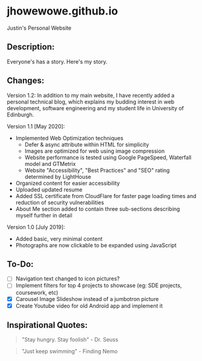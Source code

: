 # jhowewowe.github.io
Justin's Personal Website

## Description:
Everyone's has a story. Here's my story.

## Changes:
Version 1.2: In addition to my main website, I have recently added a personal technical blog, which explains my budding interest in web development, software engineering and my student life in University of Edinburgh.

Version 1.1 [May 2020]:
- Implemented Web Optimization techniques
  - Defer & async attribute within HTML for simplicity
  - Images are optimized for web using image compression
  - Website performance is tested using Google PageSpeed, Waterfall model and GTMetrix
  - Website "Accessibility", "Best Practices" and "SEO" rating determined by LightHouse
- Organized content for easier accessibility
- Uploaded updated resume
- Added SSL certificate from CloudFlare for faster page loading times and reduction of security vulnerabilities
- About Me section added to contain three sub-sections describing myself further in detail

Version 1.0 [July 2019]:
- Added basic, very minimal content
- Photographs are now clickable to be expanded using JavaScript

## To-Do:
- [ ] Navigation text changed to icon pictures?
- [ ] Implement filters for top 4 projects to showcase (eg: SDE projects, coursework, etc)
- [x] Carousel Image Slideshow instead of a jumbotron picture
- [x] Create Youtube video for old Android app and implement it

## Inspirational Quotes:
> "Stay hungry. Stay foolish" - Dr. Seuss

> "Just keep swimming" - Finding Nemo
